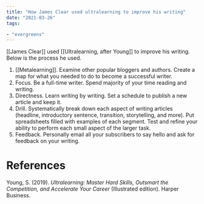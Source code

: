 ```yaml
---
title: "How James Clear used ultralearning to improve his writing"
date: "2021-03-26"
tags:

- "evergreens"
---
```


[[James Clear]] used [[Ultralearning, after Young]] to improve his writing. Below is the process he used.

1. [[Metalearning]]. Examine other popular bloggers and authors. Create a map for what you needed to do to become a successful writer.
2. Focus. Be a full-time writer. Spend majority of your time reading and writing.
3. Directness. Learn writing by writing. Set a schedule to publish a new article and keep it.
4. Drill. Systematically break down each aspect of writing articles (headline, introductory sentence, transition, storytelling, and more). Put spreadsheets filled with examples of each segment. Test and refine your ability to perform each small aspect of the larger task.
5. Feedback. Personally email all your subscribers to say hello and ask for feedback on your writing.

# References

Young, S. (2019). *Ultralearning: Master Hard Skills, Outsmart the Competition, and Accelerate Your Career* (Illustrated edition). Harper Business.



